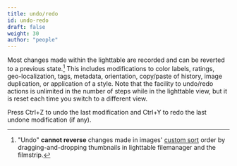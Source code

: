 ```yaml
---
title: undo/redo
id: undo-redo
draft: false
weight: 30
author: "people"
---
```


Most changes made within the lighttable are recorded and can be reverted to a previous state.[^1] This includes modifications to color labels, ratings, geo-localization, tags, metadata, orientation, copy/paste of history, image duplication, or application of a style. Note that the facility to undo/redo actions is unlimited in the number of steps while in the lighttable view, but it is reset each time you switch to a different view.

[^1]: "Undo" __cannot reverse__ changes made in images' [custom sort](../../lighttable/digital-asset-management/custom-sort.md) order by dragging-and-dropping thumbnails in lighttable filemanager and the filmstrip.

Press Ctrl+Z to undo the last modification and Ctrl+Y to redo the last undone modification (if any).
